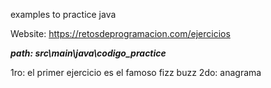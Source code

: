 examples to practice java


Website:   https://retosdeprogramacion.com/ejercicios


***path: src\main\java\codigo_practice***

1ro: el primer ejercicio es el famoso fizz buzz
2do: anagrama




